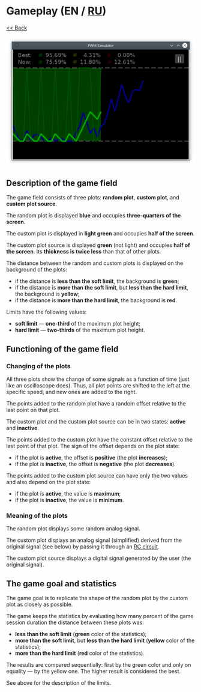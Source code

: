 # Gameplay (EN / [RU](gameplay_ru.md))

[<< Back](README.md)

![](screenshot.png)

## Description of the game field

The game field consists of three plots: **random plot**, **custom plot**, and **custom plot source**.

The random plot is displayed **blue** and occupies **three-quarters of the screen**.

The custom plot is displayed in **light green** and occupies **half of the screen**.

The custom plot source is displayed **green** (not light) and occupies **half of the screen**. Its **thickness is twice less** than that of other plots.

The distance between the random and custom plots is displayed on the background of the plots:

- if the distance is **less than the soft limit**, the background is **green**;
- if the distance is **more than the soft limit**, but **less than the hard limit**, the background is **yellow**;
- if the distance is **more than the hard limit**, the background is **red**.

Limits have the following values:

- **soft limit** — **one-third** of the maximum plot height;
- **hard limit** — **two-thirds** of the maximum plot height.

## Functioning of the game field

### Changing of the plots

All three plots show the change of some signals as a function of time (just like an oscilloscope does). Thus, all plot points are shifted to the left at the specific speed, and new ones are added to the right.

The points added to the random plot have a random offset relative to the last point on that plot.

The custom plot and the custom plot source can be in two states: **active** and **inactive**.

The points added to the custom plot have the constant offset relative to the last point of that plot. The sign of the offset depends on the plot state:

- if the plot is **active**, the offset is **positive** (the plot **increases**);
- if the plot is **inactive**, the offset is **negative** (the plot **decreases**).

The points added to the custom plot source can have only the two values and also depend on the plot state:

- if the plot is **active**, the value is **maximum**;
- if the plot is **inactive**, the value is **minimum**.

### Meaning of the plots

The random plot displays some random analog signal.

The custom plot displays an analog signal (simplified) derived from the original signal (see below) by passing it through an [RC circuit](https://en.wikipedia.org/wiki/RC_circuit).

The custom plot source displays a digital signal generated by the user (the original signal).

## The game goal and statistics

The game goal is to replicate the shape of the random plot by the custom plot as closely as possible.

The game keeps the statistics by evaluating how many percent of the game session duration the distance between these plots was:

- **less than the soft limit** (**green** color of the statistics);
- **more than the soft limit**, but **less than the hard limit** (**yellow** color of the statistics);
- **more than the hard limit** (**red** color of the statistics).

The results are compared sequentially: first by the green color and only on equality — by the yellow one. The higher result is considered the best.

See above for the description of the limits.
